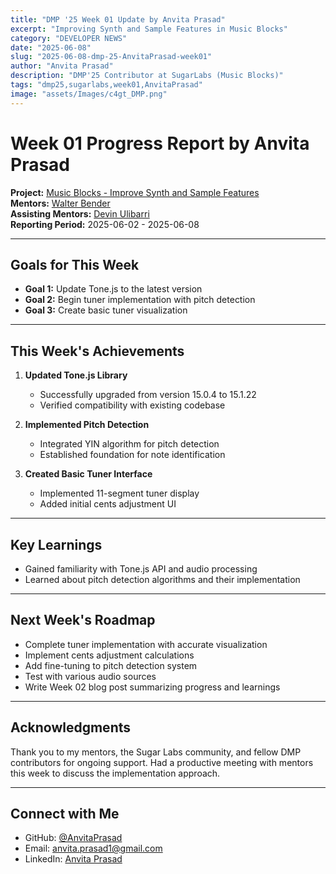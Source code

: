 ```yaml
---
title: "DMP '25 Week 01 Update by Anvita Prasad"
excerpt: "Improving Synth and Sample Features in Music Blocks"
category: "DEVELOPER NEWS"
date: "2025-06-08"
slug: "2025-06-08-dmp-25-AnvitaPrasad-week01"
author: "Anvita Prasad"
description: "DMP'25 Contributor at SugarLabs (Music Blocks)"
tags: "dmp25,sugarlabs,week01,AnvitaPrasad"
image: "assets/Images/c4gt_DMP.png"
---
```


<!-- markdownlint-disable -->

# Week 01 Progress Report by Anvita Prasad

**Project:** [Music Blocks - Improve Synth and Sample Features](https://github.com/sugarlabs/musicblocks/issues/4539)  
**Mentors:** [Walter Bender](https://github.com/walterbender)  
**Assisting Mentors:** [Devin Ulibarri](https://github.com/pikurasa)  
**Reporting Period:** 2025-06-02 - 2025-06-08  

---

## Goals for This Week
- **Goal 1:** Update Tone.js to the latest version
- **Goal 2:** Begin tuner implementation with pitch detection
- **Goal 3:** Create basic tuner visualization

---

## This Week's Achievements
1. **Updated Tone.js Library**
   - Successfully upgraded from version 15.0.4 to 15.1.22
   - Verified compatibility with existing codebase

2. **Implemented Pitch Detection**
   - Integrated YIN algorithm for pitch detection
   - Established foundation for note identification

3. **Created Basic Tuner Interface**
   - Implemented 11-segment tuner display
   - Added initial cents adjustment UI

---

## Key Learnings
- Gained familiarity with Tone.js API and audio processing
- Learned about pitch detection algorithms and their implementation

---

## Next Week's Roadmap
- Complete tuner implementation with accurate visualization
- Implement cents adjustment calculations
- Add fine-tuning to pitch detection system
- Test with various audio sources
- Write Week 02 blog post summarizing progress and learnings

---

## Acknowledgments
Thank you to my mentors, the Sugar Labs community, and fellow DMP contributors for ongoing support. Had a productive meeting with mentors this week to discuss the implementation approach.

---

## Connect with Me
- GitHub: [@AnvitaPrasad](https://github.com/AnvitaPrasad)
- Email: [anvita.prasad1@gmail.com](mailto:anvita.prasad1@gmail.com)
- LinkedIn: [Anvita Prasad](https://www.linkedin.com/in/anvita-prasad)
